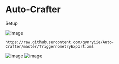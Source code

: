 # Auto-Crafter

Setup

![image](https://user-images.githubusercontent.com/19721540/167280082-061117c6-2ea2-485a-9244-66f5a7a02ef7.png)

`https://raw.githubusercontent.com/gynryiie/Auto-Crafter/master/TriggernometryExport.xml`

![image](https://user-images.githubusercontent.com/19721540/167268633-243f8e6f-3379-423f-bdd1-4ec42fe6ac09.png)
![image](https://user-images.githubusercontent.com/19721540/167280176-5f90ede9-e37d-4d1e-89d7-f80d0e9007ea.png)
